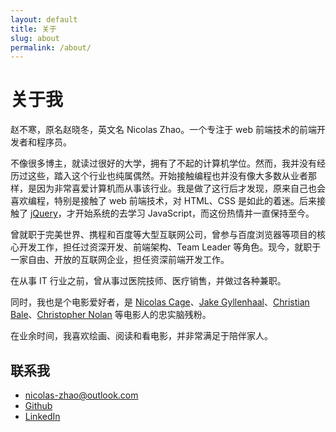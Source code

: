 ```yaml
---
layout: default
title: 关于
slug: about
permalink: /about/
---
```


# 关于我

赵不寒，原名赵晓冬，英文名 Nicolas Zhao。一个专注于 web 前端技术的前端开发者和程序员。

不像很多博主，就读过很好的大学，拥有了不起的计算机学位。然而，我并没有经历过这些，踏入这个行业也纯属偶然。开始接触编程也并没有像大多数从业者那样，是因为非常喜爱计算机而从事该行业。我是做了这行后才发现，原来自己也会喜欢编程，特别是接触了 web 前端技术，对 HTML、CSS 是如此的着迷。后来接触了 [jQuery](http://jquery.com)，才开始系统的去学习 JavaScript，而这份热情并一直保持至今。

曾就职于完美世界、携程和百度等大型互联网公司，曾参与百度浏览器等项目的核心开发工作，担任过资深开发、前端架构、Team Leader 等角色。现今，就职于一家自由、开放的互联网企业，担任资深前端开发工作。

在从事 IT 行业之前，曾从事过医院技师、医疗销售，并做过各种兼职。

同时，我也是个电影爱好者，是 [Nicolas Cage](http://people.mtime.com/905475/)、[Jake Gyllenhaal](http://people.mtime.com/913953/)、[Christian Bale](http://people.mtime.com/914745/)、[Christopher Nolan](http://people.mtime.com/892754/) 等电影人的忠实脑残粉。

在业余时间，我喜欢绘画、阅读和看电影，并非常满足于陪伴家人。

## 联系我

* [nicolas-zhao@outlook.com](mailto:nicolas-zhao@outlook.com)
* [Github](https://github.com/nicolaszhao)
* [LinkedIn](https://www.linkedin.com/in/nicolas-zhao/)
